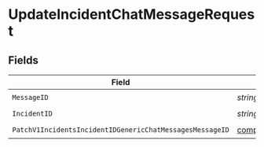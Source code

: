 # UpdateIncidentChatMessageRequest


## Fields

| Field                                                                                                                                                  | Type                                                                                                                                                   | Required                                                                                                                                               | Description                                                                                                                                            |
| ------------------------------------------------------------------------------------------------------------------------------------------------------ | ------------------------------------------------------------------------------------------------------------------------------------------------------ | ------------------------------------------------------------------------------------------------------------------------------------------------------ | ------------------------------------------------------------------------------------------------------------------------------------------------------ |
| `MessageID`                                                                                                                                            | *string*                                                                                                                                               | :heavy_check_mark:                                                                                                                                     | N/A                                                                                                                                                    |
| `IncidentID`                                                                                                                                           | *string*                                                                                                                                               | :heavy_check_mark:                                                                                                                                     | N/A                                                                                                                                                    |
| `PatchV1IncidentsIncidentIDGenericChatMessagesMessageID`                                                                                               | [components.PatchV1IncidentsIncidentIDGenericChatMessagesMessageID](../../models/components/patchv1incidentsincidentidgenericchatmessagesmessageid.md) | :heavy_check_mark:                                                                                                                                     | N/A                                                                                                                                                    |